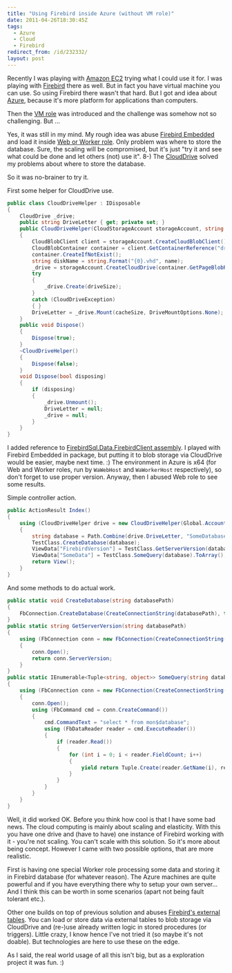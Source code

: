 ```yaml
---
title: "Using Firebird inside Azure (without VM role)"
date: 2011-04-26T18:30:45Z
tags:
  - Azure
  - Cloud
  - Firebird
redirect_from: /id/232332/
layout: post
---
```

Recently I was playing with [Amazon EC2][1] trying what I could use it for. I was playing with [Firebird][2] there as well. But in fact you have virtual machine you can use. So using Firebird there wasn't that hard. But I got and idea about [Azure][3], because it's more platform for applications than computers.

Then the [VM role][4] was introduced and the challenge was somehow not so challenging. But ...

Yes, it was still in my mind. My rough idea was abuse [Firebird Embedded][5] and load it inside [Web or Worker role][6]. Only problem was where to store the database. Sure, the scaling will be compromised, but it's just "try it and see what could be done and let others (not) use it". 8-) The [CloudDrive][7] solved my problems about where to store the database.

So it was no-brainer to try it.

First some helper for CloudDrive use.

```csharp
public class CloudDriveHelper : IDisposable
{
	CloudDrive _drive;
	public string DriveLetter { get; private set; }
	public CloudDriveHelper(CloudStorageAccount storageAccount, string name, int cacheSize = 0, int driveSize = 1024)
	{
		CloudBlobClient client = storageAccount.CreateCloudBlobClient();
		CloudBlobContainer container = client.GetContainerReference("drives");
		container.CreateIfNotExist();
		string diskName = string.Format("{0}.vhd", name);
		_drive = storageAccount.CreateCloudDrive(container.GetPageBlobReference(diskName).Uri.ToString());
		try
		{
			_drive.Create(driveSize);
		}
		catch (CloudDriveException)
		{ }
		DriveLetter = _drive.Mount(cacheSize, DriveMountOptions.None);
	}
	public void Dispose()
	{
		Dispose(true);
	}
	~CloudDriveHelper()
	{
		Dispose(false);
	}
	void Dispose(bool disposing)
	{
		if (disposing)
		{
			_drive.Unmount();
			DriveLetter = null;
			_drive = null;
		}
	}
}
```

I added reference to [FirebirdSql.Data.FirebirdClient assembly][8]. I played with Firebird Embedded in package, but putting it to blob storage via CloudDrive would be easier, maybe next time. :) The environment in Azure is x64 (for Web and Worker roles, run by `WaWebHost` and `WaWorkerHost` respectively), so don't forget to use proper version. Anyway, then I abused Web role to see some results.

Simple controller action.

```csharp
public ActionResult Index()
{
	using (CloudDriveHelper drive = new CloudDriveHelper(Global.Account /* could be CloudStorageAccount.DevelopmentStorageAccount as well */, "firebird", driveSize: 1024))
	{
		string database = Path.Combine(drive.DriveLetter, "SomeDatabase.fdb");
		TestClass.CreateDatabase(database);
		ViewData["FirebirdVersion"] = TestClass.GetServerVersion(database);
		ViewData["SomeData"] = TestClass.SomeQuery(database).ToArray();
		return View();
	}
}
```

And some methods to do actual work.

```csharp
public static void CreateDatabase(string databasePath)
{
	FbConnection.CreateDatabase(CreateConnectionString(databasePath), true);
}
public static string GetServerVersion(string databasePath)
{
	using (FbConnection conn = new FbConnection(CreateConnectionString(databasePath)))
	{
		conn.Open();
		return conn.ServerVersion;
	}
}
public static IEnumerable<Tuple<string, object>> SomeQuery(string databasePath)
{
	using (FbConnection conn = new FbConnection(CreateConnectionString(databasePath)))
	{
		conn.Open();
		using (FbCommand cmd = conn.CreateCommand())
		{
			cmd.CommandText = "select * from mon$database";
			using (FbDataReader reader = cmd.ExecuteReader())
			{
				if (reader.Read())
				{
					for (int i = 0; i < reader.FieldCount; i++)
					{
						yield return Tuple.Create(reader.GetName(i), reader[i]);
					}
				}
			}
		}
	}
}
```

Well, it did worked OK. Before you think how cool is that I have some bad news. The cloud computing is mainly about scaling and elasticity. With this you have one drive and (have to have) one instance of Firebird working with it - you're not scaling. You can't scale with this solution. So it's more about being concept. However I came with two possible options, that are more realistic.

First is having one special Worker role processing some data and storing it in Firebird database (for whatever reason). The Azure machines are quite powerful and if you have everything there why to setup your own server... And I think this can be worth in some scenarios (apart not being fault tolerant etc.).

Other one builds on top of previous solution and abuses [Firebird's external tables][9]. You can load or store data via external tables to blob storage via CloudDrive and (re-)use already written logic in stored procedures (or triggers). Little crazy, I know hence I've not tried it (so maybe it's not doable). But technologies are here to use these on the edge.

As I said, the real world usage of all this isn't big, but as a exploration project it was fun. :)

[1]: http://aws.amazon.com/ec2/
[2]: http://www.firebirdsql.org
[3]: http://www.microsoft.com/windowsazure/
[4]: http://msdn.microsoft.com/en-us/gg502178
[5]: http://www.firebirdsql.org/manual/fbmetasecur-embedded.html
[6]: http://msdn.microsoft.com/en-us/library/gg432976.aspx
[7]: http://msdn.microsoft.com/en-us/library/microsoft.windowsazure.storageclient.clouddrive.aspx
[8]: http://www.firebirdsql.org/index.php?op=files&id=netprovider
[9]: http://www.firebirdsql.org/rlsnotesh/rlsnotes25.html#rnfb25-engine-exttblio